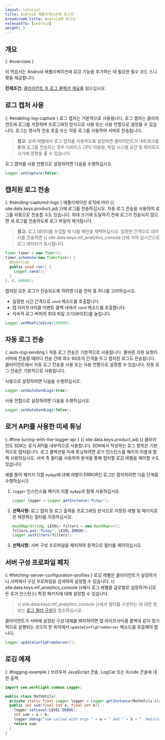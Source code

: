 ```yaml
---
layout: tutorial
title: Android 애플리케이션에 로그인
breadcrumb_title: Android에 로그인
relevantTo: [android]
weight: 3
---
```

<!-- NLS_CHARSET=UTF-8 -->
## 개요
{: #overview }

이 학습서는 Android 애플리케이션에 로깅 기능을 추가하는 데 필요한 필수 코드 스니펫을 제공합니다.

**전제조건:** [클라이언트 측 로그 콜렉션 개요](../)를 읽으십시오. 

## 로그 캡처 사용
{: #enabling-log-capture }
로그 캡처는 기본적으로 사용됩니다. 로그 캡처는 클라이언트에 로그를 저장하며 프로그래밍 방식으로 사용 또는 사용 안함으로 설정될 수 있습니다. 로그는 명시적 전송 호출 또는 자동 로그를 사용하여 서버로 전송됩니다. 

> **참고:** 상세 레벨에서 로그 캡처를 사용하도록 설정하면 클라이언트가 네트워크를 통해 로그를 전송하는 경우 디바이스 CPU 이용량, 파일 시스템 공간 및 페이로드 크기에 영향을 줄 수 있습니다.

로그 캡처를 사용 안함으로 설정하려면 다음을 수행하십시오. 

```java
Logger.setCapture(false);
```

## 캡처된 로그 전송
{: #sending-captured-logs }
애플리케이션 로직에 따라 {{ site.data.keys.product_adj }}에 로그를 전송하십시오. 자동 로그 전송을 사용하여 로그를 자동으로 전송할 수도 있습니다. 최대 크기에 도달하기 전에 로그가 전송되지 않으면 새 로그를 전송하도록 로그 파일이 제거됩니다. 

> **참고:** 로그 데이터를 수집할 때 다음 패턴을 채택하십시오. 일정한 간격으로 데이터를 전송하면 {{ site.data.keys.mf_analytics_console }}에 거의 실시간으로 로그 데이터가 표시됩니다.

```java
Timer timer = new Timer();
timer.schedule(new TimerTask() {
  @Override
  public void run() {
    Logger.send();
  }
}, 0, 60000);
```

캡처된 모든 로그가 전송되도록 하려면 다음 전략 중 하나를 고려하십시오. 

* 일정한 시간 간격으로 `send` 메소드를 호출합니다. 
* 앱 라이프사이클 이벤트 콜백 내에서 `send` 메소드를 호출합니다. 
* 지속적 로그 버퍼의 최대 파일 크기(바이트)를 늘립니다. 

```java
Logger.setMaxFileSize(150000);
```

## 자동 로그 전송
{: auto-log-sending }
자동 로그 전송은 기본적으로 사용됩니다. 올바른 자원 요청이 서버에 전송될 때마다 전송 간에 최소 60초의 간격을 두고 캡처된 로그도 전송됩니다. 클라이언트에서 자동 로그 전송을 사용 또는 사용 안함으로 설정할 수 있습니다. 자동 로그 전송은 기본적으로 사용됩니다. 

사용으로 설정하려면 다음을 수행하십시오. 

```java
Logger.setAutoSendLogs(true);
```

사용 안함으로 설정하려면 다음을 수행하십시오. 

```java
Logger.setAutoSendLogs(false);
```

## 로거 API를 사용한 미세 튜닝
{: #fine-tuning-with-the-logger-api }
{{ site.data.keys.product_adj }} 클라이언트 SDK는 로거 API를 내부적으로 사용합니다. SDK에서 작성하는 로그 항목은 기본적으로 캡처됩니다. 로그 콜렉션을 미세 튜닝하려면 로거 인스턴스를 패키지 이름과 함께 사용하십시오. 서버 측 필터를 사용하여 분석을 통해 캡처할 로깅 레벨을 제어할 수도 있습니다. 

예를 들어 패키지 이름 `myApp`에 대해 레벨이 ERROR인 로그만 캡처하려면 다음 단계를 수행하십시오. 

1. `logger` 인스턴스를 패키지 이름 `myApp`과 함께 사용하십시오. 

   ```java
   Logger logger = Logger.getInstance("MyApp");
   ```

2. **선택사항:** 로그 캡처 및 로그 출력을 프로그래밍 방식으로 지정된 레벨 및 패키지로만 제한하는 필터를 지정하십시오. 

   ```java
   HashMap<String, LEVEL> filters = new HashMap<>();
   filters.put("MyApp", LEVEL.ERROR);
   Logger.setFilters(filters);
   ```

3. **선택사항:** 서버 구성 프로파일을 페치하여 원격으로 필터를 제어하십시오. 

## 서버 구성 프로파일 페치
{: #fetching-server-configuration-profiles }
로깅 레벨은 클라이언트가 설정하거나 서버에서 구성 프로파일을 검색하여 설정할 수 있습니다. {{ site.data.keys.mf_analytics_console }}에서 로그 레벨을 글로벌로 설정하거나(모든 로거 인스턴스) 특정 패키지에 대해 설정할 수 있습니다.  

> {{ site.data.keys.mf_analytics_console }}에서 필터를 구성하는 데 대한 정보는 [로그 필터 구성](../../../analytics/console/log-filters/)을 참조하십시오.

클라이언트가 서버에 설정된 구성 대체를 페치하려면 앱 라이프사이클 콜백과 같이 정기적으로 실행되는 코드의 한 위치에서 `updateConfigFromServer` 메소드를 호출해야 합니다. 

```java
Logger.updateConfigFromServer();
```

## 로깅 예제
{: #logging-example }
브라우저 JavaScript 콘솔, LogCat 또는 Xcode 콘솔에 대한 출력

```java
import com.worklight.common.Logger;

public class MathUtils{
  private static final Logger logger = Logger.getInstance(MathUtils.class.getName());
  public int sum(final int a, final int b){
    logger.setLevel(LEVEL.DEBUG);
    int sum = a + b;
    logger.debug("sum called with args " + a + " and " + b + ". Returning " + sum);
    return sum;
  }
}
```
